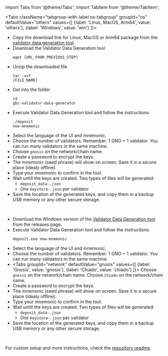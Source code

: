 import Tabs from '@theme/Tabs';
import TabItem from '@theme/TabItem';

<Tabs className="tabgroup-with-label os-tabgroup" groupId="os" defaultValue="others" values={[
        {label: 'Linux, MacOS, Arm64', value: 'others'},
        {label: 'Windows', value: 'win'}
    ]}>
    <TabItem value="others">
        <div>
            <ul>
                    <li>Copy the download link for Linux, MacOS or Arm64 package from the <a href="https://github.com/gnosischain/validator-data-generator/releases" target="_blank">validator data generation tool</a>.</li>
                <li>
                    Download the Validator Data Generation tool
                    <pre><code>wget [URL_FROM_PREVIOUS_STEP]</code></pre>
                </li>
                <li>
                    Unzip the downloaded file
                    <pre><code>tar -xvf [FILE_NAME]</code></pre>
                </li>
                <li>
                    Get into the folder
                    <pre><code>cd gbc-validator-data-generator</code></pre>
                </li>
                <li>
                    Execute Validator Data Generation tool and follow the instructions.
                    <pre><code>./deposit new-mnemonic</code></pre>
                </li>
                <li>Select the language of the UI and mnemonic.</li>
                <li>Choose the number of validators. Remember: 1 GNO = 1 validator. You can run many validators in the same machine.</li>
                <li>Choose <code>gnosis</code> on the network/chain name.</li>
                <li>Create a password to encrypt the keys.</li>
                <li>The mnemonic (seed phrase) will show on screen. Save it in a secure place (idealy offline).</li>
                <li>Type your mnemonic to confirm in the tool.</li>
                <li>
                    Wait untill the keys are created. Two types of files will be generated: 
                    <ul>
                        <li><code>deposit_data-*.json</code></li>
                        <li>One <code>keystore-*.json</code> per validator</li>
                    </ul>
                </li>
                <li>Save the location of the generated keys, and copy them in a backup USB memory or any other secure storage.</li>
            </ul>                    
        </div>
    </TabItem>
    <TabItem value="win">
        <div>
            <ul>
                <li>
                    Download the Windows version of the <a href="https://github.com/gnosischain/validator-data-generator/releases" target="_blank">Validator Data Generation tool</a> from the releases page.
                </li>
                <li>
                    Execute Validator Data Generation tool and follow the instructions.
                    <pre><code>deposit.exe new-mnemonic</code></pre>
                </li>
                <li>Select the language of the UI and mnemonic.</li>
                <li>Choose the number of validators. Remember: 1 GNO = 1 validator. You can run many validators in the same machine.</li>
                <li>
                    <Tabs groupId="network" defaultValue="gnosis" values={[
                        {label: 'Gnosis', value: 'gnosis'},
                        {label: 'Chiado', value: 'chiado'}
                    ]}>
                        <TabItem value="gnosis">Choose <code>gnosis</code> on the network/chain name.</TabItem>
                        <TabItem value="chiado">Choose <code>chiado</code> on the network/chain name.</TabItem>
                    </Tabs>
                </li>
                <li>Create a password to encrypt the keys.</li>
                <li>The mnemonic (seed phrase) will show on screen. Save it in a secure place (idealy offline).</li>
                <li>Type your mnemonic to confirm in the tool.</li>
                <li>
                    Wait untill the keys are created. Two types of files will be generated: 
                    <ul>
                        <li><code>deposit_data-*.json</code></li>
                        <li>One <code>keystore-*.json</code> per validator</li>
                    </ul>
                </li>
                <li>Save the location of the generated keys, and copy them in a backup USB memory or any other secure storage.</li>
            </ul>                    
        </div>
    </TabItem>
</Tabs>
<p>For custom setup and more instructions, check the <a href="https://github.com/gnosischain/validator-data-generator#gnosis-chain-validators-data-generator">repository readme</a>.</p>